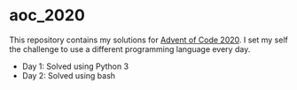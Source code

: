 # aoc_2020

This repository contains my solutions for [Advent of Code 2020](https://adventofcode.com/). I set my self the challenge to use a different programming language every day.

* Day 1: Solved using Python 3
* Day 2: Solved using bash

